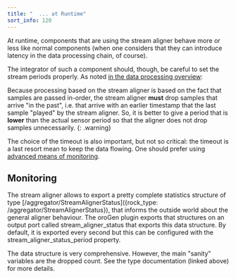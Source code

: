 ```yaml
---
title: "  ... at Runtime"
sort_info: 120
---
```

At runtime, components that are using the stream aligner behave more or less
like normal components (when one considers that they can introduce latency in
the data processing chain, of course).

The integrator of such a component should, though, be careful to set the stream
periods properly. As noted [in the data processing
overview](stream_aligner.html):

Because processing based on the stream aligner is based on the fact that samples
are passed in-order, the stream aligner __must__ drop samples that arrive "in
the past", i.e. that arrive with an earlier timestamp that the last sample
"played" by the stream aligner. So, it is better to give a period that is
__lower__ than the actual sensor period so that the aligner does not drop
samples unnecessarily.
{: .warning}

The choice of the timeout is also important, but not so critical: the timeout is
a last resort mean to keep the data flowing. One should prefer using [advanced
means of monitoring](/documentation/system).

Monitoring
----------
The stream aligner allows to export a pretty complete statistics structure of
type [/aggregator/StreamAlignerStatus]({rock_type:
/aggregator/StreamAlignerStatus}), that informs the outside world about the
general aligner behaviour. The oroGen plugin exports that structures on an
output port called stream_aligner_status that exports this data structure. By
default, it is exported every second but this can be configured with the
stream_aligner_status_period property.

The data structure is very comprehensive. However, the main "sanity" variables
are the dropped count. See the type documentation (linked above) for more
details.

